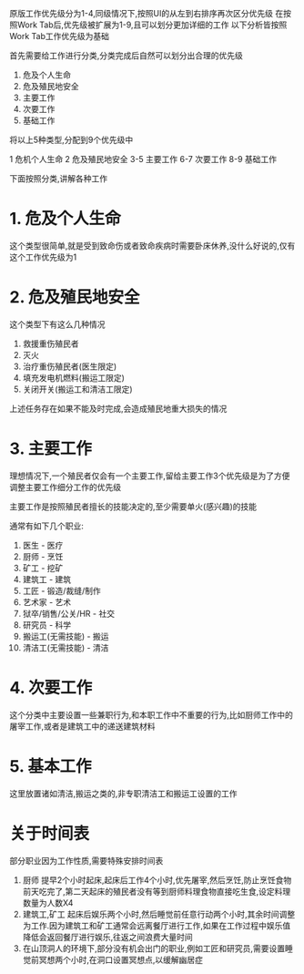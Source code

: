 
原版工作优先级分为1-4,同级情况下,按照UI的从左到右排序再次区分优先级
在按照Work Tab后,优先级被扩展为1-9,且可以划分更加详细的工作
以下分析皆按照Work Tab工作优先级为基础

首先需要给工作进行分类,分类完成后自然可以划分出合理的优先级

1. 危及个人生命
2. 危及殖民地安全
3. 主要工作
4. 次要工作
5. 基础工作

将以上5种类型,分配到9个优先级中

1 危机个人生命
2 危及殖民地安全
3-5 主要工作
6-7 次要工作
8-9 基础工作

下面按照分类,讲解各种工作

# 1. 危及个人生命

这个类型很简单,就是受到致命伤或者致命疾病时需要卧床休养,没什么好说的,仅有这个工作优先级为1

# 2. 危及殖民地安全

这个类型下有这么几种情况
1. 救援重伤殖民者
2. 灭火
3. 治疗重伤殖民者(医生限定)
4. 填充发电机燃料(搬运工限定)
5. 关闭开关(搬运工和清洁工限定)

上述任务存在如果不能及时完成,会造成殖民地重大损失的情况


# 3. 主要工作

理想情况下,一个殖民者仅会有一个主要工作,留给主要工作3个优先级是为了方便调整主要工作细分工作的优先级

主要工作是按照殖民者擅长的技能决定的,至少需要单火(感兴趣)的技能

通常有如下几个职业:
1. 医生 - 医疗
2. 厨师 - 烹饪
3. 矿工 - 挖矿
4. 建筑工 - 建筑
5. 工匠 - 锻造/裁缝/制作
6. 艺术家 - 艺术
7. 狱卒/销售/公关/HR - 社交
8. 研究员 - 科学 
9. 搬运工(无需技能) - 搬运
10. 清洁工(无需技能) - 清洁

# 4. 次要工作

这个分类中主要设置一些兼职行为,和本职工作中不重要的行为,比如厨师工作中的屠宰工作,或者是建筑工中的递送建筑材料

# 5. 基本工作

这里放置诸如清洁,搬运之类的,非专职清洁工和搬运工设置的工作


# 关于时间表

部分职业因为工作性质,需要特殊安排时间表
1. 厨师 提早2个小时起床,起床后工作4个小时,优先屠宰,然后烹饪,防止烹饪食物前天吃完了,第二天起床的殖民者没有等到厨师料理食物直接吃生食,设定料理数量为人数X4
2. 建筑工,矿工 起床后娱乐两个小时,然后睡觉前任意行动两个小时,其余时间调整为工作.因为建筑工和矿工通常会远离餐厅进行工作,如果在工作过程中娱乐值降低会返回餐厅进行娱乐,往返之间浪费大量时间
3. 在山顶洞人的环境下,部分没有机会出门的职业,例如工匠和研究员,需要设置睡觉前冥想两个小时,在洞口设置冥想点,以缓解幽居症










